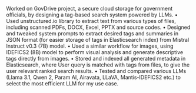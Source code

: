 Worked on GovDrive project, a secure cloud storage for government officials, by designing a tag-based search system powered by LLMs.
• Used unstructured.io library to extract text from various types of files, including scanned PDFs, DOCX, Excel,
PPTX and source codes.
• Designed and tweaked system prompts to extract desired tags and summaries in JSON format (for easier storage
of tags in Elasticsearch index) from Mistral Instruct v0.3 (7B) model.
• Used a similar workflow for images, using IDEFICS2 (8B) model to perform visual analysis and generate descriptive tags directly from images.
• Stored and indexed all generated metadata in Elasticsearch, where User query is matched with tags from files,
to give the user relevant ranked search results.
• Tested and compared various LLMs (Llama 3.1, Qwen 2, Param AI, Airavata, LLaVA, Mantis-IDEFICS2 etc.) to
select the most efficient LLM for my use case.
